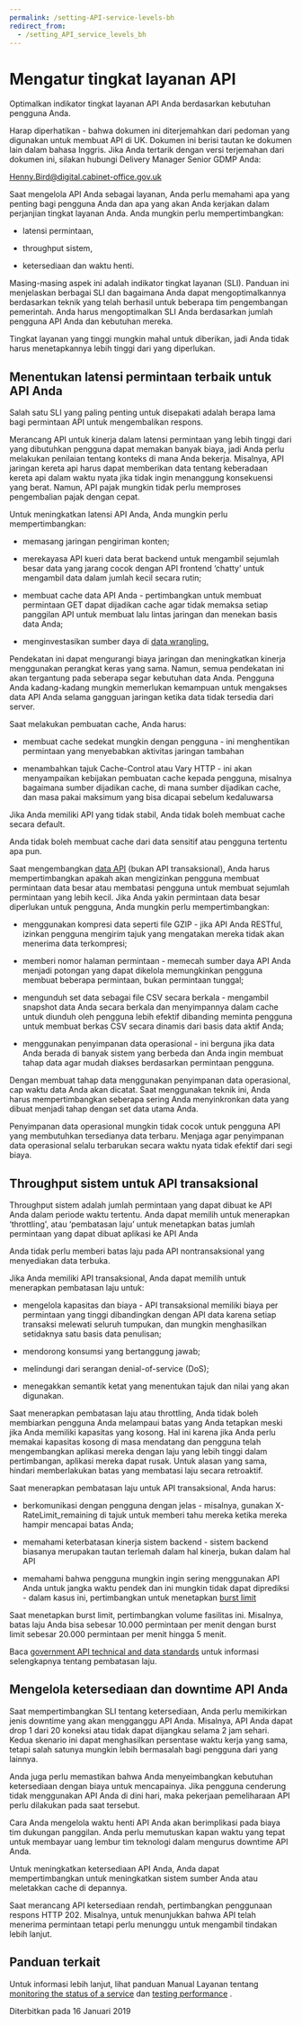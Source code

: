 ```yaml
---
permalink: /setting-API-service-levels-bh
redirect_from:
  - /setting_API_service_levels_bh
---
```


# Mengatur tingkat layanan API

Optimalkan indikator tingkat layanan API Anda berdasarkan kebutuhan pengguna Anda.

Harap diperhatikan - bahwa dokumen ini diterjemahkan dari pedoman yang digunakan untuk membuat API di UK. Dokumen ini berisi tautan ke dokumen lain dalam bahasa Inggris. Jika Anda tertarik dengan versi terjemahan dari dokumen ini, silakan hubungi Delivery Manager Senior GDMP Anda:

Henny.Bird@digital.cabinet-office.gov.uk

Saat mengelola API Anda sebagai layanan, Anda perlu memahami apa yang penting bagi pengguna Anda dan apa yang akan Anda kerjakan dalam perjanjian tingkat layanan Anda. Anda mungkin perlu mempertimbangkan:

-   latensi permintaan,
    
-   throughput sistem,
    
-   ketersediaan dan waktu henti.
    

Masing-masing aspek ini adalah indikator tingkat layanan (SLI). Panduan ini menjelaskan berbagai SLI dan bagaimana Anda dapat mengoptimalkannya berdasarkan teknik yang telah berhasil untuk beberapa tim pengembangan pemerintah. Anda harus mengoptimalkan SLI Anda berdasarkan jumlah pengguna API Anda dan kebutuhan mereka.

Tingkat layanan yang tinggi mungkin mahal untuk diberikan, jadi Anda tidak harus menetapkannya lebih tinggi dari yang diperlukan.

## Menentukan latensi permintaan terbaik untuk API Anda

Salah satu SLI yang paling penting untuk disepakati adalah berapa lama bagi permintaan API untuk mengembalikan respons.

Merancang API untuk kinerja dalam latensi permintaan yang lebih tinggi dari yang dibutuhkan pengguna dapat memakan banyak biaya, jadi Anda perlu melakukan penilaian tentang konteks di mana Anda bekerja. Misalnya, API jaringan kereta api harus dapat memberikan data tentang keberadaan kereta api dalam waktu nyata jika tidak ingin menanggung konsekuensi yang berat. Namun, API pajak mungkin tidak perlu memproses pengembalian pajak dengan cepat.

Untuk meningkatkan latensi API Anda, Anda mungkin perlu mempertimbangkan:

-   memasang jaringan pengiriman konten;
    
-   merekayasa API kueri data berat backend untuk mengambil sejumlah besar data yang jarang cocok dengan API frontend ‘chatty’ untuk mengambil data dalam jumlah kecil secara rutin;
    
-   membuat cache data API Anda - pertimbangkan untuk membuat permintaan GET dapat dijadikan cache agar tidak memaksa setiap panggilan API untuk membuat lalu lintas jaringan dan menekan basis data Anda;
    
-   menginvestasikan sumber daya di [data wrangling.](https://en.wikipedia.org/wiki/Data_wrangling)
    

Pendekatan ini dapat mengurangi biaya jaringan dan meningkatkan kinerja menggunakan perangkat keras yang sama. Namun, semua pendekatan ini akan tergantung pada seberapa segar kebutuhan data Anda. Pengguna Anda kadang-kadang mungkin memerlukan kemampuan untuk mengakses data API Anda selama gangguan jaringan ketika data tidak tersedia dari server.

Saat melakukan pembuatan cache, Anda harus:

-   membuat cache sedekat mungkin dengan pengguna - ini menghentikan permintaan yang menyebabkan aktivitas jaringan tambahan
    
-   menambahkan tajuk Cache-Control atau Vary HTTP - ini akan menyampaikan kebijakan pembuatan cache kepada pengguna, misalnya bagaimana sumber dijadikan cache, di mana sumber dijadikan cache, dan masa pakai maksimum yang bisa dicapai sebelum kedaluwarsa
    

Jika Anda memiliki API yang tidak stabil, Anda tidak boleh membuat cache secara default.

Anda tidak boleh membuat cache dari data sensitif atau pengguna tertentu apa pun.

Saat mengembangkan [data API](https://gdstechnology.blog.gov.uk/2017/02/03/providing-access-to-datasets-through-apis/) (bukan API transaksional), Anda harus mempertimbangkan apakah akan mengizinkan pengguna membuat permintaan data besar atau membatasi pengguna untuk membuat sejumlah permintaan yang lebih kecil. Jika Anda yakin permintaan data besar diperlukan untuk pengguna, Anda mungkin perlu mempertimbangkan:

-   menggunakan kompresi data seperti file GZIP - jika API Anda RESTful, izinkan pengguna mengirim tajuk yang mengatakan mereka tidak akan menerima data terkompresi;
    
-   memberi nomor halaman permintaan - memecah sumber daya API Anda menjadi potongan yang dapat dikelola memungkinkan pengguna membuat beberapa permintaan, bukan permintaan tunggal;
    
-   mengunduh set data sebagai file CSV secara berkala - mengambil snapshot data Anda secara berkala dan menyimpannya dalam cache untuk diunduh oleh pengguna lebih efektif dibanding meminta pengguna untuk membuat berkas CSV secara dinamis dari basis data aktif Anda;
    
-   menggunakan penyimpanan data operasional - ini berguna jika data Anda berada di banyak sistem yang berbeda dan Anda ingin membuat tahap data agar mudah diakses berdasarkan permintaan pengguna.
    

Dengan membuat tahap data menggunakan penyimpanan data operasional, cap waktu data Anda akan dicatat. Saat menggunakan teknik ini, Anda harus mempertimbangkan seberapa sering Anda menyinkronkan data yang dibuat menjadi tahap dengan set data utama Anda.

Penyimpanan data operasional mungkin tidak cocok untuk pengguna API yang membutuhkan tersedianya data terbaru. Menjaga agar penyimpanan data operasional selalu terbarukan secara waktu nyata tidak efektif dari segi biaya.

## Throughput sistem untuk API transaksional

Throughput sistem adalah jumlah permintaan yang dapat dibuat ke API Anda dalam periode waktu tertentu. Anda dapat memilih untuk menerapkan ‘throttling', atau ‘pembatasan laju’ untuk menetapkan batas jumlah permintaan yang dapat dibuat aplikasi ke API Anda

Anda tidak perlu memberi batas laju pada API nontransaksional yang menyediakan data terbuka.

Jika Anda memiliki API transaksional, Anda dapat memilih untuk menerapkan pembatasan laju untuk:

-   mengelola kapasitas dan biaya - API transaksional memiliki biaya per permintaan yang tinggi dibandingkan dengan API data karena setiap transaksi melewati seluruh tumpukan, dan mungkin menghasilkan setidaknya satu basis data penulisan;
    
-   mendorong konsumsi yang bertanggung jawab;
    
-   melindungi dari serangan denial-of-service (DoS);
    
-   menegakkan semantik ketat yang menentukan tajuk dan nilai yang akan digunakan.
    

Saat menerapkan pembatasan laju atau throttling, Anda tidak boleh membiarkan pengguna Anda melampaui batas yang Anda tetapkan meski jika Anda memiliki kapasitas yang kosong. Hal ini karena jika Anda perlu memakai kapasitas kosong di masa mendatang dan pengguna telah mengembangkan aplikasi mereka dengan laju yang lebih tinggi dalam pertimbangan, aplikasi mereka dapat rusak. Untuk alasan yang sama, hindari memberlakukan batas yang membatasi laju secara retroaktif.

Saat menerapkan pembatasan laju untuk API transaksional, Anda harus:

-   berkomunikasi dengan pengguna dengan jelas - misalnya, gunakan X-RateLimit_remaining di tajuk untuk memberi tahu mereka ketika mereka hampir mencapai batas Anda;
    
-   memahami keterbatasan kinerja sistem backend - sistem backend biasanya merupakan tautan terlemah dalam hal kinerja, bukan dalam hal API
    
-   memahami bahwa pengguna mungkin ingin sering menggunakan API Anda untuk jangka waktu pendek dan ini mungkin tidak dapat diprediksi - dalam kasus ini, pertimbangkan untuk menetapkan [burst limit](https://apifriends.com/api-management/api-quota/)
    

Saat menetapkan burst limit, pertimbangkan volume fasilitas ini. Misalnya, batas laju Anda bisa sebesar 10.000 permintaan per menit dengan burst limit sebesar 20.000 permintaan per menit hingga 5 menit.

Baca [government API technical and data standards](https://www.gov.uk/guidance/gds-api-technical-and-data-standards) untuk informasi selengkapnya tentang pembatasan laju.

## Mengelola ketersediaan dan downtime API Anda

Saat mempertimbangkan SLI tentang ketersediaan, Anda perlu memikirkan jenis downtime yang akan mengganggu API Anda. Misalnya, API Anda dapat drop 1 dari 20 koneksi atau tidak dapat dijangkau selama 2 jam sehari. Kedua skenario ini dapat menghasilkan persentase waktu kerja yang sama, tetapi salah satunya mungkin lebih bermasalah bagi pengguna dari yang lainnya.

Anda juga perlu memastikan bahwa Anda menyeimbangkan kebutuhan ketersediaan dengan biaya untuk mencapainya. Jika pengguna cenderung tidak menggunakan API Anda di dini hari, maka pekerjaan pemeliharaan API perlu dilakukan pada saat tersebut.

Cara Anda mengelola waktu henti API Anda akan berimplikasi pada biaya tim dukungan panggilan. Anda perlu memutuskan kapan waktu yang tepat untuk membayar uang lembur tim teknologi dalam mengurus downtime API Anda.

Untuk meningkatkan ketersediaan API Anda, Anda dapat mempertimbangkan untuk meningkatkan sistem sumber Anda atau meletakkan cache di depannya.

Saat merancang API ketersediaan rendah, pertimbangkan penggunaan respons HTTP 202. Misalnya, untuk menunjukkan bahwa API telah menerima permintaan tetapi perlu menunggu untuk mengambil tindakan lebih lanjut.

## Panduan terkait

Untuk informasi lebih lanjut, lihat panduan Manual Layanan tentang [monitoring the status of a service](https://www.gov.uk/service-manual/technology/monitoring-the-status-of-your-service) dan [testing performance](https://www.gov.uk/service-manual/technology/test-your-services-performance) .

Diterbitkan pada 16 Januari 2019
